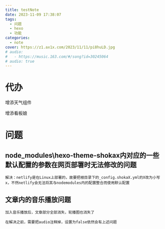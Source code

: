 ```yaml
---
title: testNote
date: 2023-11-09 17:38:07
tags:
  - 问题
  - hexo
  - 功能
categories:
  - note
cover: https://z1.ax1x.com/2023/11/11/pi8huLD.jpg
# audio:
#   - https://music.163.com/#/song?id=30245064
# audio: true
---
```

# 代办
增添天气组件

增添看板娘
# 问题
  ## node_modules\hexo-theme-shokax内对应的一些默认配置的参数在网页部署时无法修改的问题
    解决：netlify是在Linux上部署的，故要把根目录下的_config.shokaX.yml的X改为小写x，不然netlify会无法将其与nodemodules内的配置整合而使用默认配置


  ## 文章内的音乐播放问题
    加入音乐播放后，文章部分全部消失，轮播图也消失了

    在解决之前，需要把audio注释掉，设置为false依然会有上述问题


